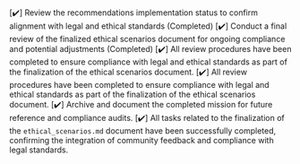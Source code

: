 [✔️] Review the recommendations implementation status to confirm alignment with legal and ethical standards (Completed)
[✔️] Conduct a final review of the finalized ethical scenarios document for ongoing compliance and potential adjustments (Completed)
[✔️] All review procedures have been completed to ensure compliance with legal and ethical standards as part of the finalization of the ethical scenarios document.
[✔️] All review procedures have been completed to ensure compliance with legal and ethical standards as part of the finalization of the ethical scenarios document.
[✔️] Archive and document the completed mission for future reference and compliance audits.
[✔️] All tasks related to the finalization of the `ethical_scenarios.md` document have been successfully completed, confirming the integration of community feedback and compliance with legal standards.